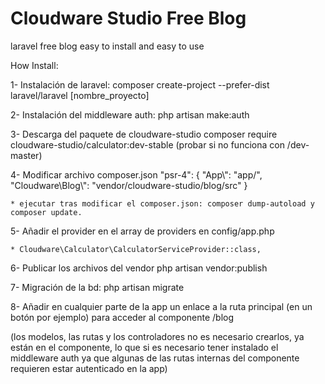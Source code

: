 # Cloudware Studio Free Blog

laravel free blog easy to install and easy to use

How Install:

1- Instalación de laravel:
	composer create-project --prefer-dist laravel/laravel [nombre_proyecto]

2- Instalación del middleware auth:
	php artisan make:auth

3- Descarga del paquete de cloudware-studio
	composer require cloudware-studio/calculator:dev-stable  (probar si no funciona con /dev-master)

4- Modificar archivo composer.json
	 "psr-4": {
            	"App\\": "app/",
	            "Cloudware\\Blog\\": "vendor/cloudware-studio/blog/src"
        		}

	* ejecutar tras modificar el composer.json: composer dump-autoload y composer update.

5- Añadir el provider en el array de providers en config/app.php

	* Cloudware\Calculator\CalculatorServiceProvider::class,

6- Publicar los archivos del vendor
	php artisan vendor:publish

7-  Migración de la bd:
	php artisan migrate

8- Añadir en cualquier parte de la app un enlace a la ruta principal (en un botón por ejemplo) para acceder al componente
	/blog

(los modelos, las rutas y los controladores no es necesario crearlos, ya están en el componente, lo que si es necesario tener instalado el middleware auth ya que algunas de las rutas internas del componente requieren estar autenticado en la app) 
